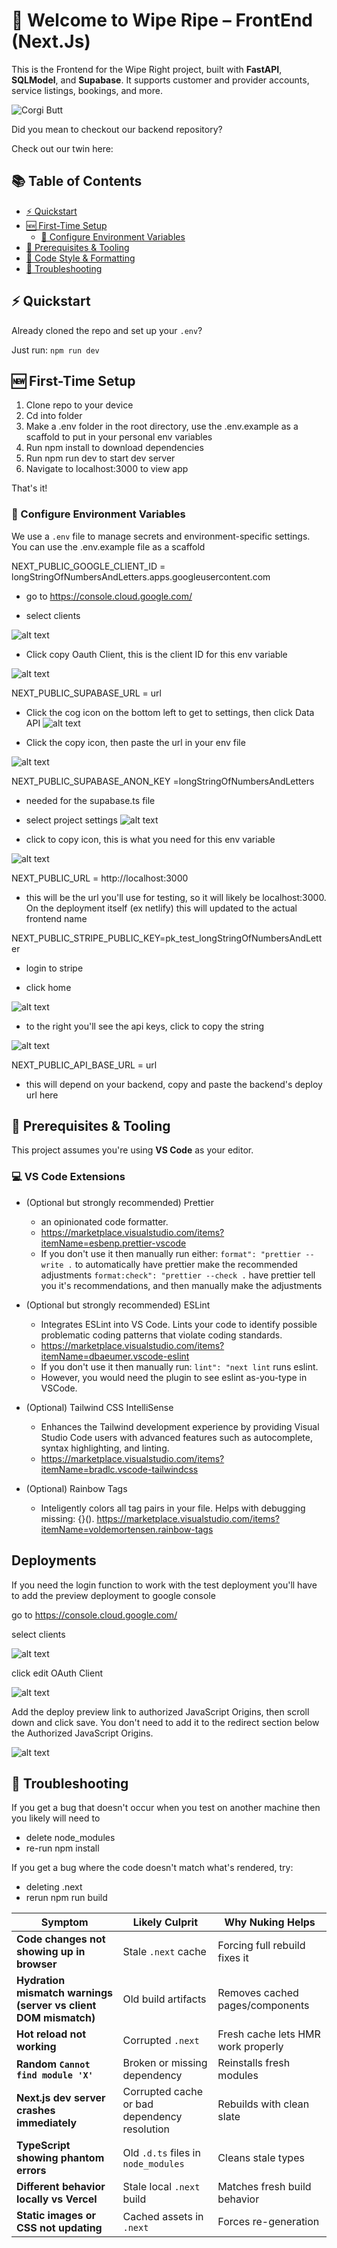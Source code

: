 # 🧼 Welcome to Wipe Ripe – FrontEnd (Next.Js)

This is the Frontend for the Wipe Right project, built with **FastAPI**, **SQLModel**, and **Supabase**. It supports customer and provider accounts, service listings, bookings, and more.

![Corgi Butt](app/img/b1.png)

Did you mean to checkout our backend repository?

Check out our twin here:

## 📚 Table of Contents

- [⚡ Quickstart](#-quickstart)
- [🆕 First-Time Setup](#-first-time-setup)
  - [🔐 Configure Environment Variables](#-configure-environment-variables)
- [🧰 Prerequisites & Tooling](#-prerequisites--tooling)
- [🧱 Code Style & Formatting](#-code-style--formatting)
- [🧯 Troubleshooting](#-troubleshooting)

## ⚡ Quickstart

Already cloned the repo and set up your `.env`?

Just run:
`npm run dev`

## 🆕 First-Time Setup

1. Clone repo to your device
2. Cd into folder
3. Make a .env folder in the root directory, use the .env.example as a scaffold to put in your personal env variables
4. Run npm install to download dependencies
5. Run npm run dev to start dev server
6. Navigate to localhost:3000 to view app

That's it!

### 🔐 Configure Environment Variables

We use a `.env` file to manage secrets and environment-specific settings. You can use the .env.example file as a scaffold

NEXT_PUBLIC_GOOGLE_CLIENT_ID = longStringOfNumbersAndLetters.apps.googleusercontent.com

- go to https://console.cloud.google.com/

- select clients

![alt text](image.png)

- Click copy Oauth Client, this is the client ID for this env variable

![alt text](image-4.png)

NEXT_PUBLIC_SUPABASE_URL = url

- Click the cog icon on the bottom left to get to settings, then click Data API
  ![alt text](image-8.png)

- Click the copy icon, then paste the url in your env file

![alt text](image-9.png)

NEXT_PUBLIC_SUPABASE_ANON_KEY =longStringOfNumbersAndLetters

- needed for the supabase.ts file

- select project settings
  ![alt text](image-6.png)

- click to copy icon, this is what you need for this env variable

![alt text](image-7.png)

NEXT_PUBLIC_URL = http://localhost:3000

- this will be the url you'll use for testing, so it will likely be localhost:3000. On the deployment itself (ex netlify) this will updated to the actual frontend name

NEXT_PUBLIC_STRIPE_PUBLIC_KEY=pk_test_longStringOfNumbersAndLetter

- login to stripe

- click home

![alt text](image-12.png)

- to the right you'll see the api keys, click to copy the string

![alt text](image-13.png)

NEXT_PUBLIC_API_BASE_URL = url

- this will depend on your backend, copy and paste the backend's deploy url here

## 🧰 Prerequisites & Tooling

This project assumes you're using **VS Code** as your editor.

### 💻 VS Code Extensions

- (Optional but strongly recommended) Prettier
  - an opinionated code formatter.
  - https://marketplace.visualstudio.com/items?itemName=esbenp.prettier-vscode
  - If you don't use it then manually run either:
    `format": "prettier --write .` to automatically have prettier make the recommended adjustments
    `format:check": "prettier --check .` have prettier tell you it's recommendations, and then manually make the adjustments

- (Optional but strongly recommended) ESLint
  - Integrates ESLint into VS Code. Lints your code to identify possible problematic coding patterns that violate coding standards.
  - https://marketplace.visualstudio.com/items?itemName=dbaeumer.vscode-eslint
  - If you don't use it then manually run:
    `lint": "next lint` runs eslint.
  - However, you would need the plugin to see eslint as-you-type in VSCode.

- (Optional) Tailwind CSS IntelliSense
  - Enhances the Tailwind development experience by providing Visual Studio Code users with advanced features such as autocomplete, syntax highlighting, and linting.
  - https://marketplace.visualstudio.com/items?itemName=bradlc.vscode-tailwindcss

- (Optional) Rainbow Tags
  - Inteligently colors all tag pairs in your file. Helps with debugging missing: {}().
    https://marketplace.visualstudio.com/items?itemName=voldemortensen.rainbow-tags

## Deployments

If you need the login function to work with the test deployment you'll have to add the preview deployment to google console

go to https://console.cloud.google.com/

select clients

![alt text](image.png)

click edit OAuth Client

![alt text](image-1.png)

Add the deploy preview link to authorized JavaScript Origins, then scroll down and click save. You don't need to add it to the redirect section below the Authorized JavaScript Origins.

![alt text](image-5.png)

## 🧯 Troubleshooting

If you get a bug that doesn't occur when you test on another machine then you likely will need to

- delete node_modules
- re-run npm install

If you get a bug where the code doesn't match what's rendered, try:

- deleting .next
- rerun npm run build

| Symptom                                                         | Likely Culprit                               | Why Nuking Helps                   |
| --------------------------------------------------------------- | -------------------------------------------- | ---------------------------------- |
| **Code changes not showing up in browser**                      | Stale `.next` cache                          | Forcing full rebuild fixes it      |
| **Hydration mismatch warnings (server vs client DOM mismatch)** | Old build artifacts                          | Removes cached pages/components    |
| **Hot reload not working**                                      | Corrupted `.next`                            | Fresh cache lets HMR work properly |
| **Random `Cannot find module 'X'`**                             | Broken or missing dependency                 | Reinstalls fresh modules           |
| **Next.js dev server crashes immediately**                      | Corrupted cache or bad dependency resolution | Rebuilds with clean slate          |
| **TypeScript showing phantom errors**                           | Old `.d.ts` files in `node_modules`          | Cleans stale types                 |
| **Different behavior locally vs Vercel**                        | Stale local `.next` build                    | Matches fresh build behavior       |
| **Static images or CSS not updating**                           | Cached assets in `.next`                     | Forces re-generation               |
